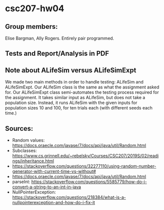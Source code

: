 # csc207-hw04

## Group members:
Elise Bargman, Ally Rogers. Entirely pair programmed.

## Tests and Report/Analysis in PDF

## Note about ALifeSim versus ALifeSimExpt
We made two main methods in order to handle testing: ALifeSim and
ALifeSimExpt. Our ALifeSim class is the same as what the assignment asked
for. Our ALifeSimExpt class semi-automates the testing process required for the
assignment. It takes similar input as ALifeSim, but does not take a
population size. Instead, it runs ALifeSim with the given inputs for
population sizes 10 and 100, for ten trials each (with different seeds each time.)

## Sources:
* Random values: https://docs.oraecle.com/javase/7/docs/api/java/util/Random.html
* Subclasses: https://www.cs.grinnell.edu/~rebelsky/Courses/CSC207/2019S/02/readings/inheritance.html
* https://stackoverflow.com/questions/32277110/using-random-number-generator-with-current-time-vs-without#
* https://docs.oraecle.com/javase/7/docs/api/java/util/Random.html
* parseInt:
https://stackoverflow.com/questions/5585779/how-do-i-convert-a-string-to-an-int-in-java
* NullPointerException: https://stackoverflow.com/questions/218384/what-is-a-nullpointerexception-and-how-do-i-fix-it
